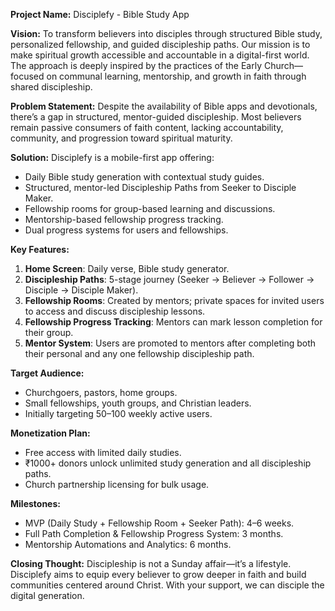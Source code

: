**Project Name:** Disciplefy - Bible Study App

**Vision:**
To transform believers into disciples through structured Bible study, personalized fellowship, and guided discipleship paths. Our mission is to make spiritual growth accessible and accountable in a digital-first world. The approach is deeply inspired by the practices of the Early Church—focused on communal learning, mentorship, and growth in faith through shared discipleship.

**Problem Statement:**
Despite the availability of Bible apps and devotionals, there’s a gap in structured, mentor-guided discipleship. Most believers remain passive consumers of faith content, lacking accountability, community, and progression toward spiritual maturity.

**Solution:**
Disciplefy is a mobile-first app offering:

* Daily Bible study generation with contextual study guides.
* Structured, mentor-led Discipleship Paths from Seeker to Disciple Maker.
* Fellowship rooms for group-based learning and discussions.
* Mentorship-based fellowship progress tracking.
* Dual progress systems for users and fellowships.

**Key Features:**
1. **Home Screen**: Daily verse, Bible study generator.
2. **Discipleship Paths**: 5-stage journey (Seeker → Believer → Follower → Disciple → Disciple Maker).
3. **Fellowship Rooms**: Created by mentors; private spaces for invited users to access and discuss discipleship lessons.
4. **Fellowship Progress Tracking**: Mentors can mark lesson completion for their group.
5. **Mentor System**: Users are promoted to mentors after completing both their personal and any one fellowship discipleship path.

**Target Audience:**
* Churchgoers, pastors, home groups.
* Small fellowships, youth groups, and Christian leaders.
* Initially targeting 50–100 weekly active users.

**Monetization Plan:**
* Free access with limited daily studies.
* ₹1000+ donors unlock unlimited study generation and all discipleship paths.
* Church partnership licensing for bulk usage.

**Milestones:**
* MVP (Daily Study + Fellowship Room + Seeker Path): 4–6 weeks.
* Full Path Completion & Fellowship Progress System: 3 months.
* Mentorship Automations and Analytics: 6 months.

**Closing Thought:**
Discipleship is not a Sunday affair—it’s a lifestyle. Disciplefy aims to equip every believer to grow deeper in faith and build communities centered around Christ. With your support, we can disciple the digital generation.
